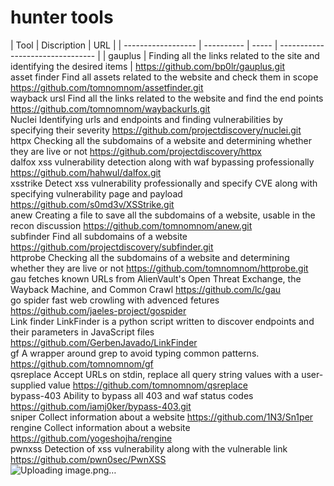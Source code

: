 # hunter tools

| Tool             | Discription | URL  | 
| ------------------ | ---------- | ----- | -------------------------------- |
| gauplus 		      |   Finding all the links related to the site and identifying the desired items		|					https://github.com/bp0lr/gauplus.git		
asset finder 		Find all assets related to the website and check them in scope							https://github.com/tomnomnom/assetfinder.git		
wayback ursl 		Find all the links related to the website and find the end points							https://github.com/tomnomnom/waybackurls.git		
  Nuclei 		Identifying urls and endpoints and finding vulnerabilities by specifying their severity							https://github.com/projectdiscovery/nuclei.git		
    httpx		Checking all the subdomains of a website and determining whether they are live or not							https://github.com/projectdiscovery/httpx		
   dalfox 		xss vulnerability detection along with waf bypassing professionally							https://github.com/hahwul/dalfox.git		
  xsstrike 		Detect xss vulnerability professionally and specify CVE along with specifying vulnerability page and payload							https://github.com/s0md3v/XSStrike.git		
    anew 		Creating a file to save all the subdomains of a website, usable in the recon discussion							https://github.com/tomnomnom/anew.git		
subfinder 		Find all subdomains of a website							https://github.com/projectdiscovery/subfinder.git		
httprobe		Checking all the subdomains of a website and determining whether they are live or not							https://github.com/tomnomnom/httprobe.git		
    gau		fetches known URLs from AlienVault's Open Threat Exchange, the Wayback Machine, and Common Crawl							               https://github.com/lc/gau		
go spider 		fast web crowling with advenced fetures 							                                         https://github.com/jaeles-project/gospider 		
Link finder 				                 LinkFinder is a python script written to discover endpoints and their parameters in JavaScript files					                                             https://github.com/GerbenJavado/LinkFinder		
       gf			         A wrapper around grep to avoid typing common patterns.						                           https://github.com/tomnomnom/gf		
qsreplace		Accept URLs on stdin, replace all query string values with a user-supplied value							                                        https://github.com/tomnomnom/qsreplace		
bypass-403		Ability to bypass all 403 and waf status codes							https://github.com/iamj0ker/bypass-403.git		
    sniper		Collect information about a website							https://github.com/1N3/Sn1per		
   rengine		Collect information about a website							https://github.com/yogeshojha/rengine		
   pwnxss		Detection of xss vulnerability along with the vulnerable link							https://github.com/pwn0sec/PwnXSS		
![Uploading image.png…]()
